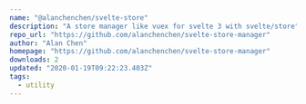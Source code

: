 ```yaml
---
name: "@alanchenchen/svelte-store"
description: "A store manager like vuex for svelte 3 with svelte/store"
repo_url: "https://github.com/alanchenchen/svelte-store-manager"
author: "Alan Chen"
homepage: "https://github.com/alanchenchen/svelte-store-manager"
downloads: 2
updated: "2020-01-19T09:22:23.403Z"
tags: 
  - utility
---
```

